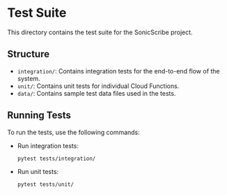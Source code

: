 # Test Suite

This directory contains the test suite for the SonicScribe project.

## Structure

- `integration/`: Contains integration tests for the end-to-end flow of the system.
- `unit/`: Contains unit tests for individual Cloud Functions.
- `data/`: Contains sample test data files used in the tests.

## Running Tests

To run the tests, use the following commands:

- Run integration tests:
  ```bash
  pytest tests/integration/
  ```
- Run unit tests:
  ```bash
  pytest tests/unit/
  ```
